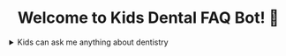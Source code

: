 ## <h1 align="center" id="heading">Welcome to Kids Dental FAQ Bot! 🦷</h1>


<details>
  <summary>Kids can ask me anything about dentistry</summary>

I am a bot specializing in kids dentistry. I am here to answer your questions in a fun way. Ask me Anythin!
</details>

<p></p>


